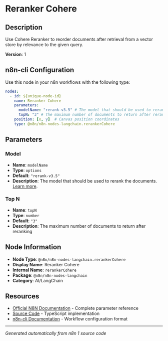 # Reranker Cohere

## Description

Use Cohere Reranker to reorder documents after retrieval from a vector store by relevance to the given query.

**Version**: 1

## n8n-cli Configuration

Use this node in your n8n workflows with the following type:

```yaml
nodes:
  - id: ${unique-node-id}
    name: Reranker Cohere
    parameters:
      modelName: "rerank-v3.5" # The model that should be used to rerank the documents. <a href="https://docs.cohere.com/docs/models">Learn more</a>.
      topN: "3" # The maximum number of documents to return after reranking
    position: [x, y]  # Canvas position coordinates
    type: @n8n/n8n-nodes-langchain.rerankerCohere
```

## Parameters

### Model

- **Name**: `modelName`
- **Type**: `options`
- **Default**: `"rerank-v3.5"`
- **Description**: The model that should be used to rerank the documents. <a href="https://docs.cohere.com/docs/models">Learn more</a>.

### Top N

- **Name**: `topN`
- **Type**: `number`
- **Default**: `"3"`
- **Description**: The maximum number of documents to return after reranking


## Node Information

- **Node Type**: `@n8n/n8n-nodes-langchain.rerankerCohere`
- **Display Name**: Reranker Cohere
- **Internal Name**: `rerankerCohere`
- **Package**: `@n8n/n8n-nodes-langchain`
- **Category**: AI/LangChain

## Resources

- [Official N8N Documentation](https://docs.n8n.io/integrations/builtin/cluster-nodes/root-nodes/n8n-nodes-langchain.rerankercohere/) - Complete parameter reference
- [Source Code](https://github.com/n8n-io/n8n/blob/master/packages/@n8n/nodes-langchain/nodes/rerankers/RerankerCohere/RerankerCohere.node.ts) - TypeScript implementation
- [n8n-cli Documentation](https://github.com/edenreich/n8n-cli) - Workflow configuration format

---
*Generated automatically from n8n 1 source code*
